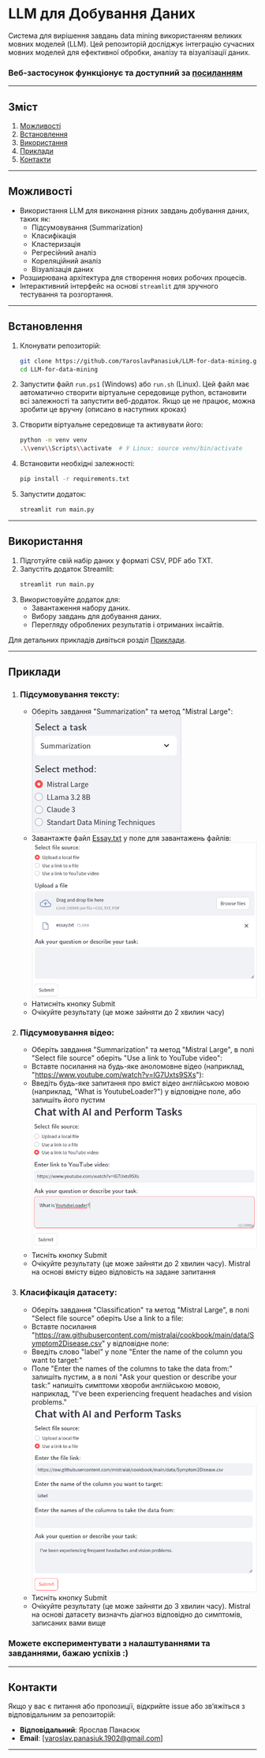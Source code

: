 
# **LLM для Добування Даних**

Система для вирішення завдань data mining використанням великих мовних моделей (LLM). Цей репозиторій досліджує інтеграцію сучасних мовних моделей для ефективної обробки, аналізу та візуалізації даних.

### Веб-застосунок функціонує та доступний за [посиланням](https://llm-for-data-mining.streamlit.app/)

---

## **Зміст**
1. [Можливості](#можливості)
2. [Встановлення](#встановлення)
3. [Використання](#використання)
5. [Приклади](#приклади)
6. [Контакти](#контакти)

---

## **Можливості**
- Використання LLM для виконання різних завдань добування даних, таких як:
  - Підсумовування (Summarization)
  - Класифікація
  - Кластеризація
  - Регресійний аналіз
  - Кореляційний аналіз
  - Візуалізація даних
- Розширювана архітектура для створення нових робочих процесів.
- Інтерактивний інтерфейс на основі `streamlit` для зручного тестування та розгортання.

---

## **Встановлення**

1. Клонувати репозиторій:
   ```bash
   git clone https://github.com/YaroslavPanasiuk/LLM-for-data-mining.git
   cd LLM-for-data-mining
   ```

2. Запустити файл ```run.ps1``` (Windows) або  ```run.sh``` (Linux). Цей файл має автоматично створити віртуальне середовище python, встановити всі залежності та запустити веб-додаток. Якщо це не працює, можна зробити це вручну (описано в наступних кроках)

3. Створити віртуальне середовище та активувати його:
   ```bash
   python -m venv venv
   .\\venv\\Scripts\\activate  # У Linux: source venv/bin/activate
   ```

4. Встановити необхідні залежності:
   ```bash
   pip install -r requirements.txt
   ```

5. Запустити додаток:
   ```bash
   streamlit run main.py
   ```

---

## **Використання**

1. Підготуйте свій набір даних у форматі CSV, PDF або TXT.
2. Запустіть додаток Streamlit:
   ```bash
   streamlit run main.py
   ```
3. Використовуйте додаток для:
   - Завантаження набору даних.
   - Вибору завдань для добування даних.
   - Перегляду оброблених результатів і отриманих інсайтів.

Для детальних прикладів дивіться розділ [Приклади](#приклади).

---

## **Приклади**

1. ### Підсумовування тексту:
    - Оберіть завдання "Summarization" та метод "Mistral Large":
    ![Оберіть завдання "Summarization" та метод "Mistral Large"](./data_examples/photos/1.png)
    - Завантажте файл [Essay.txt](https://github.com/YaroslavPanasiuk/LLM-for-data-mining/blob/master/data_examples/essay.txt) у поле для завантажень файлів:
    ![Завантажте файл Essay.txt у поле для завантажень файлів:](./data_examples/photos/2.png)
    - Натисніть кнопку Submit
    - Очікуйте результату (це може зайняти до 2 хвилин часу)

2. ### Підсумовування відео:
    - Оберіть завдання "Summarization" та метод "Mistral Large", в полі "Select file source" оберіть "Use a link to YouTube video":
    - Вставте посилання на будь-яке аноломовне відео (наприклад, "https://www.youtube.com/watch?v=lG7Uxts9SXs"):
    - Введіть будь-яке запитання про вміст відео англійською мовою (наприклад, "What is YoutubeLoader?") у відповідне поле, або залишіть його пустим
    ![Введіть будь-яке запитання про вміст відео англійською мовою](./data_examples/photos/3.png)
    - Тисніть кнопку Submit
    - Очікуйте результату (це може зайняти до 2 хвилин часу). Mistral на основі вмісту відео відповість на задане запитання

3. ### Класифікація датасету:
    - Оберіть завдання "Classification" та метод "Mistral Large", в полі "Select file source" оберіть Use a link to a file:
    - Вставте посилання "https://raw.githubusercontent.com/mistralai/cookbook/main/data/Symptom2Disease.csv" у відповідне поле:
    - Введіть слово "label" у поле "Enter the name of the column you want to target:"
    - Поле "Enter the names of the columns to take the data from:" залишіть пустим, а в полі "Ask your question or describe your task:" напишіть симптоми хвороби англійською мовою, наприклад, "I've been experiencing frequent headaches and vision problems."
    ![В полі "Ask your question or describe your task:" напишіть симптоми хвороби англійською мовою](./data_examples/photos/4.png)
    - Тисніть кнопку Submit
    - Очікуйте результату (це може зайняти до 3 хвилин часу). Mistral на основі датасету визначть діагноз відповідно до симптомів, записаних вами вище

### Можете експериментувати з налаштуваннями та завданнями, бажаю успіхів :)

---

## **Контакти**

Якщо у вас є питання або пропозиції, відкрийте issue або зв’яжіться з відповідальним за репозиторій:
- **Відповідальний**: Ярослав Панасюк
- **Email**: [yaroslav.panasiuk.1902@gmail.com]

---
